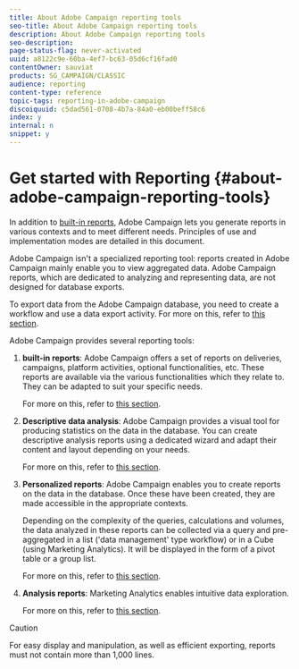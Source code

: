 ```yaml
---
title: About Adobe Campaign reporting tools
seo-title: About Adobe Campaign reporting tools
description: About Adobe Campaign reporting tools
seo-description: 
page-status-flag: never-activated
uuid: a8122c9e-60ba-4ef7-bc63-05d6cf16fad0
contentOwner: sauviat
products: SG_CAMPAIGN/CLASSIC
audience: reporting
content-type: reference
topic-tags: reporting-in-adobe-campaign
discoiquuid: c5dad561-0708-4b7a-84a0-eb00beff58c6
index: y
internal: n
snippet: y
---
```


# Get started with Reporting {#about-adobe-campaign-reporting-tools}

In addition to [built-in reports](../../reporting/using/about-campaign-built-in-reports.md), Adobe Campaign lets you generate reports in various contexts and to meet different needs. Principles of use and implementation modes are detailed in this document.

Adobe Campaign isn't a specialized reporting tool: reports created in Adobe Campaign mainly enable you to view aggregated data. Adobe Campaign reports, which are dedicated to analyzing and representing data, are not designed for database exports.

To export data from the Adobe Campaign database, you need to create a workflow and use a data export activity. For more on this, refer to [this section](../../workflow/using/about-action-activities.md).

Adobe Campaign provides several reporting tools:

1. **built-in reports**: Adobe Campaign offers a set of reports on deliveries, campaigns, platform activities, optional functionalities, etc. These reports are available via the various functionalities which they relate to. They can be adapted to suit your specific needs.

   For more on this, refer to [this section](../../reporting/using/about-campaign-built-in-reports.md).

1. **Descriptive data analysis**: Adobe Campaign provides a visual tool for producing statistics on the data in the database. You can create descriptive analysis reports using a dedicated wizard and adapt their content and layout depending on your needs.

   For more on this, refer to [this section](../../reporting/using/about-descriptive-analysis.md).

1. **Personalized reports**: Adobe Campaign enables you to create reports on the data in the database. Once these have been created, they are made accessible in the appropriate contexts.

   Depending on the complexity of the queries, calculations and volumes, the data analyzed in these reports can be collected via a query and pre-aggregated in a list ('data management' type workflow) or in a Cube (using Marketing Analytics). It will be displayed in the form of a pivot table or a group list.

   For more on this, refer to [this section](../../reporting/using/about-reports-creation-in-campaign.md).

1. **Analysis reports**: Marketing Analytics enables intuitive data exploration.

   For more on this, refer to [this section](../../reporting/using/about-cubes.md).

>[!CAUTION]
>
>For easy display and manipulation, as well as efficient exporting, reports must not contain more than 1,000 lines.

